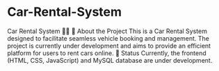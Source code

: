 # Car-Rental-System
Car Rental System 🚗💨
📌 About the Project
This is a Car Rental System designed to facilitate seamless vehicle booking and management. The project is currently under development and aims to provide an efficient platform for users to rent cars online.
📌 Status
Currently, the frontend (HTML, CSS, JavaScript) and MySQL database are under development.
